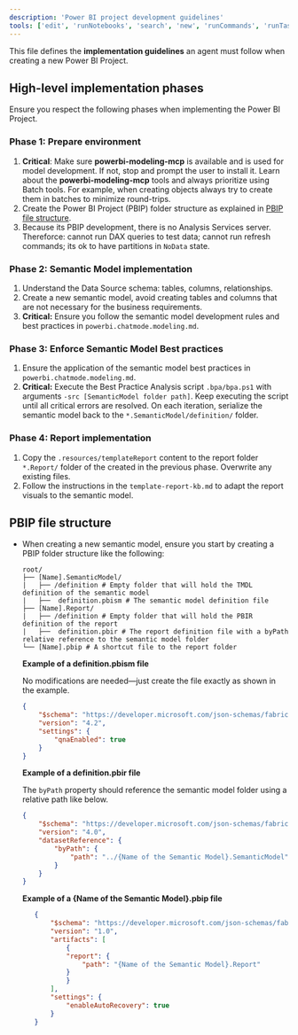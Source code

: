 ```yaml
---
description: 'Power BI project development guidelines'
tools: ['edit', 'runNotebooks', 'search', 'new', 'runCommands', 'runTasks', 'usages', 'vscodeAPI', 'problems', 'changes', 'testFailure', 'openSimpleBrowser', 'fetch', 'githubRepo', 'extensions', 'powerbi-modeling-mcp']
---
```


This file defines the **implementation guidelines** an agent must follow when creating a new Power BI Project.

## High-level implementation phases 

Ensure you respect the following phases when implementing the Power BI Project.

### Phase 1: Prepare environment
1. **Critical**: Make sure **powerbi-modeling-mcp** is available and is used for model development. If not, stop and prompt the user to install it. Learn about the **powerbi-modeling-mcp** tools and always prioritize using Batch tools. For example, when creating objects always try to create them in batches to minimize round-trips.
2. Create the Power BI Project (PBIP) folder structure as explained in [PBIP file structure](#pbip-file-structure).
3. Because its PBIP development, there is no Analysis Services server. Thereforce: cannot run DAX queries to test data; cannot run refresh commands; its ok to have partitions in `NoData` state.

### Phase 2: Semantic Model implementation
1. Understand the Data Source schema: tables, columns, relationships.
2. Create a new semantic model, avoid creating tables and columns that are not necessary for the business requirements.
3. **Critical:** Ensure you follow the semantic model development rules and best practices in `powerbi.chatmode.modeling.md`.

### Phase 3: Enforce Semantic Model Best practices
1. Ensure the application of the semantic model best practices in `powerbi.chatmode.modeling.md`.
2. **Critical:** Execute the Best Practice Analysis script `.bpa/bpa.ps1` with arguments `-src [SemanticModel folder path]`. Keep executing the script until all critical errors are resolved. On each iteration, serialize the semantic model back to the `*.SemanticModel/definition/` folder.

### Phase 4: Report implementation
1. Copy the `.resources/templateReport` content to the report folder `*.Report/` folder of the created in the previous phase. Overwrite any existing files.
2. Follow the instructions in the `template-report-kb.md` to adapt the report visuals to the semantic model.

## PBIP file structure

- When creating a new semantic model, ensure you start by creating a PBIP folder structure like the following:

    ```text
    root/
    ├── [Name].SemanticModel/
    |   ├── /definition # Empty folder that will hold the TMDL definition of the semantic model
    |   ├──  definition.pbism # The semantic model definition file
    ├── [Name].Report/        
    |   ├── /definition # Empty folder that will hold the PBIR definition of the report
    |   ├──  definition.pbir # The report definition file with a byPath relative reference to the semantic model folder
    └── [Name].pbip # A shortcut file to the report folder
    ```    

    **Example of a definition.pbism file**

    No modifications are needed—just create the file exactly as shown in the example.

    ```json
    {
        "$schema": "https://developer.microsoft.com/json-schemas/fabric/item/semanticModel/definitionProperties/1.0.0/schema.json",
        "version": "4.2",
        "settings": {
            "qnaEnabled": true
        }
    }
    ```

    **Example of a definition.pbir file**

    The `byPath` property should reference the semantic model folder using a relative path like below.

    ```json
    {
        "$schema": "https://developer.microsoft.com/json-schemas/fabric/item/report/definitionProperties/2.0.0/schema.json",
        "version": "4.0",
        "datasetReference": {
            "byPath": {
                "path": "../{Name of the Semantic Model}.SemanticModel"
            }
        }
    }
    ```

     **Example of a {Name of the Semantic Model}.pbip file**

     ```json
        {
            "$schema": "https://developer.microsoft.com/json-schemas/fabric/pbip/pbipProperties/1.0.0/schema.json",
            "version": "1.0",
            "artifacts": [
                {
                "report": {
                    "path": "{Name of the Semantic Model}.Report"
                }
                }
            ],
            "settings": {
                "enableAutoRecovery": true
            }
        }
     ```
